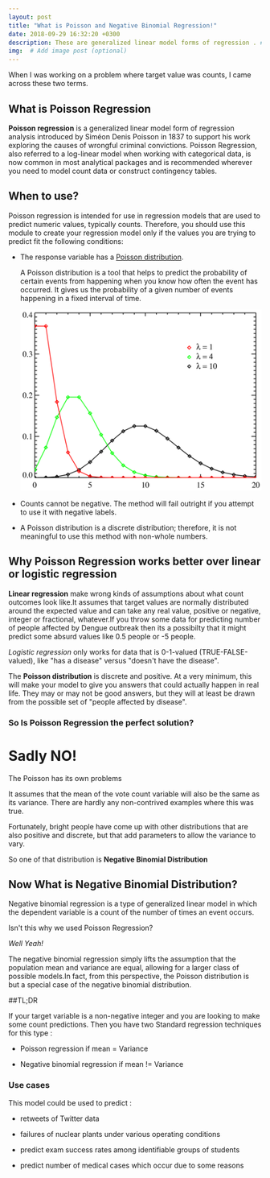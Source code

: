 ```yaml
---
layout: post
title: "What is Poisson and Negative Binomial Regression!"
date: 2018-09-29 16:32:20 +0300
description: These are generalized linear model forms of regression . # Add post description (optional)
img:  # Add image post (optional)
---
```


When I was working on a problem where target value was counts, I came across these two terms.

## What is Poisson Regression

**Poisson regression** is a generalized linear model form of regression analysis introduced by Siméon Denis Poisson in 1837 to support his work exploring the causes of wrongful criminal convictions. Poisson Regression, also referred to a log-linear model when working with categorical data, is now common in most analytical packages and is recommended wherever you need to model count data or construct contingency tables.

## When to use?

Poisson regression is intended for use in regression models that are used to predict numeric values, typically counts. Therefore, you should use this module to create your regression model only if the values you are trying to predict fit the following conditions:

* The response variable has a [Poisson distribution](https://en.wikipedia.org/wiki/Poisson_distribution).

  A Poisson distribution is a tool that helps to predict the probability of certain events from happening when you know         how often the event has occurred. It gives us the probability of a given number of events happening in a fixed interval of   time.
  
     ![poisson-distribution](/assets/img/poisson-distribution.png)

* Counts cannot be negative. The method will fail outright if you attempt to use it with negative labels.

* A Poisson distribution is a discrete distribution; therefore, it is not meaningful to use this method with non-whole    numbers.



## Why Poisson Regression works better over linear or logistic regression

**Linear regression** make wrong kinds of assumptions about what count outcomes look like.It assumes that target values are normally distributed around the expected value and can take any real value, positive or negative, integer or fractional, whatever.If you throw some data for predicting number of people affected by Dengue outbreak then its a possibilty that it might predict some absurd values like 0.5 people or -5 people.

*Logistic regression* only works for data that is 0-1-valued (TRUE-FALSE-valued), like "has a disease" versus "doesn't have the disease".

The **Poisson distribution** is discrete and positive. At a very minimum, this will make your model to give you answers that could actually happen in real life. They may or may not be good answers, but they will at least be drawn from the possible set of "people affected by disease".

### So Is Poisson Regression the perfect solution?

# Sadly NO! 

The Poisson has its own problems 

It assumes that the mean of the vote count variable will also be the same as its variance. There are hardly any non-contrived examples where this was true. 

Fortunately, bright people have come up with other distributions that are also positive and discrete, but that add parameters to allow the variance to vary.

So one of that distribution is **Negative Binomial Distribution**

## Now What is Negative Binomial Distribution?

Negative binomial regression is a type of generalized linear model in which the dependent variable  is a count of the number of times an event occurs.

Isn't this why we used Poisson Regression?

*Well Yeah!*

The negative binomial regression simply lifts the assumption that the population mean and variance are equal, allowing for a larger class of possible models.In fact, from this perspective, the Poisson distribution is but a special case of the negative binomial distribution.



##TL;DR

If your target variable is a non-negative integer and you are looking to make some count predictions. 
Then you have two Standard regression techniques for this type :

* Poisson regression
  if mean = Variance

* Negative binomial regression
  if mean != Variance



### Use cases

This model could be used to predict :

* retweets of Twitter data 

* failures of nuclear plants under various operating conditions

* predict exam success rates among identifiable groups of students

* predict number of medical cases which occur due to some reasons




